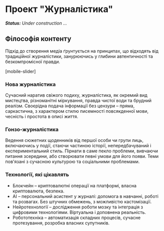 # Проект "Журналістика"

***Status:**  Under construction …*

## Філософія контенту

Підхід до створення медіа ґрунтується на принципах, що відходять від традиційної журналістики, занурюючись у глибини автентичності та безкомпромісної правди.

[mobile-slider]

### Нова журналістика

Сучасний наратив свіжого подиху, журналістика, як окремий вид мистецтва, різноманітні міркування, правда чистої води та брудний реалізм. Своєрідна подача інформації без цензури – пряма, саркастична, з характером стилю писемності повсякденної мови, чесність і простота в описі життя.

### Гонзо-журналістика

Ведення сюжетних щоденників від першої особи чи групи лиць, включаючись у події, стаючи частиною історії, непередбачуваний і експериментальний стиль. Пірнати в саме пекло проблеми, вивчаючи питання зсередини, або створювати певні умови для його появи. Теми пов'язані з сучасною культурою та соціальними проблемами.

### Технології, які цікавлять

- Блокчейн – криптовалютні операції на платформі, власна криптовалюта, безпека.
- AI – персональний асистент у журналі: допомога в навчанні, роботі та розвагах. Без штучних обмежень, з можливістю кастомізації.
- Нейротехнології – дослідження роботи мозку та інтеграція з цифровими технологіями. Віртуальна і доповнена реальність.
- Робототехніка – автоматизація складних процесів, сучасне протезування, розробка власних супутників.